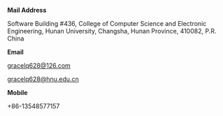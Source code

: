 **Mail Address**

Software Building #436, College of Computer Science and Electronic Engineering, Hunan University, Changsha, Hunan Province, 410082, P.R. China

 

**Email**

gracelq628@126.com  

gracelq628@hnu.edu.cn

 

**Mobile**

+86-13548577157
